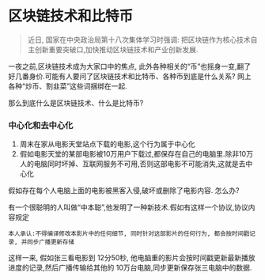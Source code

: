 # 区块链技术和比特币

> 近日, 国家在中央政治局第十八次集体学习时强调: 把区块链作为核心技术自主创新重要突破口,加快推动区块链技术和产业创新发展.

一夜之前,区块链技术成为大家口中的焦点, 此外各种相关的“币”也摇身一变,翻了好几番身价.可能有人要问了区块链技术和比特币、各种币到底是什么关系? 网上各种“炒币、割韭菜”这些词捆绑在一起.

那么到底什么是区块链技术、什么是比特币?

### 中心化和去中心化

1. 周末在家从电影天堂站点下载的电影,这个行为属于中心化
2. 假如电影天堂的某部电影被10万用户下载过,都保存在自己的电脑里.除非10万人的电脑同时坏掉、互联网服务不可用,否则这部电影不可能消失,这就是去中心化

假如存在每个人电脑上面的电影被黑客入侵,破坏或删除了电影内容. 怎么办?

有一个很聪明的人叫做“中本聪”,他发明了一种新技术.假如有这样一个协议,协议内容规定

```
本人承认:不得编译修改本影片中的任何细节, 同时针对这部影片的任何行为, 都会按时间戳记录, 并同步广播更新存储
```

这样一来, 假如张三看电影到 12分50秒, 他电脑重的影片会按时间戳更新最新播放进度的记录,然后广播传输给其他的 10万台电脑,同步更新保存张三电脑中的数据.